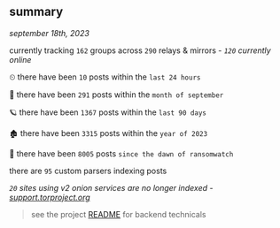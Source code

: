 
## summary
_september 18th, 2023_

currently tracking `162` groups across `290` relays & mirrors - _`120` currently online_

⏲ there have been `10` posts within the `last 24 hours`

🦈 there have been `291` posts within the `month of september`

🪐 there have been `1367` posts within the `last 90 days`

🏚 there have been `3315` posts within the `year of 2023`

🦕 there have been `8005` posts `since the dawn of ransomwatch`

there are `95` custom parsers indexing posts

_`20` sites using v2 onion services are no longer indexed - [support.torproject.org](https://support.torproject.org/onionservices/v2-deprecation/)_

> see the project [README](https://github.com/joshhighet/ransomwatch#ransomwatch--) for backend technicals
